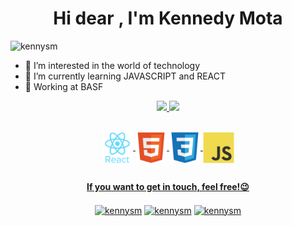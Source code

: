 <h1 align="center">Hi dear , I'm Kennedy Mota</h1>

<p align="left"> <img src="https://komarev.com/ghpvc/?username=kennysm" alt="kennysm"> </p>

- 🤔 I’m interested in the world of technology
- 👀 I’m currently learning JAVASCRIPT and REACT
- 🔭 Working at BASF


<!-- stats card-->
<div align="center">
  <a href="https://github.com/kennysm">
  <img height="160em" src="https://github-readme-stats.vercel.app/api?username=kennysm&show_icons=true&theme=tokyonight&include_all_commits=true&count_private=true"/>
  <img height="160em" src="https://github-readme-stats.vercel.app/api/top-langs/?username=kennysm&layout=compact&langs_count=7&theme=tokyonight"/>
</div>
  
  <!-- languages link-->
<div style="display: inline_block"><br>
  <p align="center">
    <img align="center" alt="REACT"src="https://raw.githubusercontent.com/devicons/devicon/master/icons/react/react-original-wordmark.svg" alt="react" width="50" height="50"/>
    <img align="center" alt="HTML" height="50" width="50" src="https://raw.githubusercontent.com/devicons/devicon/master/icons/html5/html5-original.svg">
    <img align="center" alt="CSS" height="50" width="50" src="https://raw.githubusercontent.com/devicons/devicon/master/icons/css3/css3-original.svg">
    <img align="center" alt="JS"src="https://raw.githubusercontent.com/devicons/devicon/master/icons/javascript/javascript-original.svg" alt="javascript" width="50"          height="50"/>
  </p>
</div> 
  
  ##
  
<!-- social media-->

 <h4 align="center">If you want to get in touch, feel free!😉</h4>
<p align="center">
<a href="https://www.linkedin.com/in/kennedysm41210b/" target="_blank"><img align="center" src="https://img.shields.io/badge/LinkedIn-0077B5?style=for-the-badge&logo=linkedin&logoColor=white" alt="kennysm" height="30" width="110" /></a>  
<a href="https://instagram.com/kenny_sm" target="_blank"><img align="center" src="https://img.shields.io/badge/Instagram-6B2337?style=for-the-badge&logo=instagram&logoColor=white" alt="kennysm" height="30" width="110" /></a>
<a href="mailto:kennedysantosmota22@gmail.com" target="_blank"><img align="center" src="https://img.shields.io/badge/Gmail-D14836?style=for-the-badge&logo=gmail&logoColor=white" alt="kennysm" height="30" width="110" /></a>
  
</p> 



